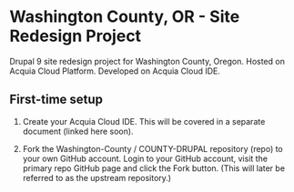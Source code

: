 Washington County, OR - Site Redesign Project
====

Drupal 9 site redesign project for Washington County, Oregon.
Hosted on Acquia Cloud Platform.
Developed on Acquia Cloud IDE.

## First-time setup

1. Create your Acquia Cloud IDE. This will be covered in a separate document (linked here soon).

2. Fork the Washington-County / COUNTY-DRUPAL repository (repo) to your own GitHub account.  Login to your GitHub account, visit the primary repo GitHub page and click the Fork button. (This will later be referred to as the upstream repository.)

